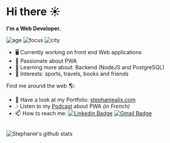 # Hi there ☀️

**I'm a Web Developer.**

![age](https://img.shields.io/badge/age-25-ff69b4)
![focus](https://img.shields.io/badge/focus-web-informational)
![city](https://img.shields.io/badge/city-Amsterdam-brightgreen)

- 🖥 Currently working on front end Web applications
- 💃 Passionate about PWA
- 🌱 Learning more about: Backend (NodeJS and PostgreSQL)
- 💜 Interests: sports, travels, books and friends

Find me around the web 🌎:

-  💅 Have a look at my Portfolio: [stephaniealix.com](https://stephaniealix.com/)
- 🎶 Listen to my [Podcast](https://slash-podcast.fr/podcasts/progressive-web-app/) about PWA *(in French)*
- 📫 How to reach me:
[![Linkedin Badge](https://img.shields.io/badge/-LinkedIn-blue?style=flat-square&logo=Linkedin&logoColor=white&link=https://www.linkedin.com/in/stephanie-alix/)](https://www.linkedin.com/in/stephanie-alix/) [![Gmail Badge](https://img.shields.io/badge/-Gmail-c14438?style=flat-square&logo=Gmail&logoColor=white&link=mailto:stephanie.alix95.com)](mailto:stephanie.alix95@gmail.com)

<br />

<img alt="Stephanie's github stats" src="https://github-readme-stats.vercel.app/api?username=alix2018&&show_icons=true&theme=dracula" >
